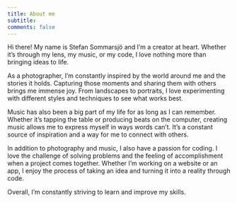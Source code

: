 ```yaml
---
title: About me
subtitle: 
comments: false
---
```


Hi there! My name is Stefan Sommarsjö and I’m a creator at heart. 
Whether it’s through my lens, my music, or my code, I love nothing more than bringing ideas to life.

As a photographer, I’m constantly inspired by the world around me and the stories it holds. Capturing those moments and sharing them with others brings me immense joy. From landscapes to portraits, I love experimenting with different styles and techniques to see what works best.

Music has also been a big part of my life for as long as I can remember. Whether it’s tapping the table or producing beats on the computer, creating music allows me to express myself in ways words can’t. It’s a constant source of inspiration and a way for me to connect with others.

In addition to photography and music, I also have a passion for coding. I love the challenge of solving problems and the feeling of accomplishment when a project comes together. Whether I’m working on a website or an app, I enjoy the process of taking an idea and turning it into a reality through code.

Overall, I’m constantly striving to learn and improve my skills.
